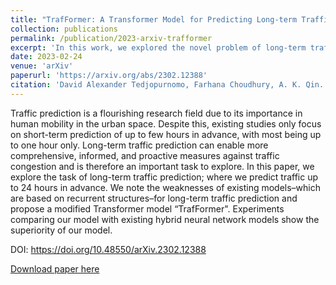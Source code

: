 ```yaml
---
title: "TrafFormer: A Transformer Model for Predicting Long-term Traffic"
collection: publications
permalink: /publication/2023-arxiv-trafformer
excerpt: 'In this work, we explored the novel problem of long-term traffic prediction and used a modified Transformer model to tackle this task.'
date: 2023-02-24
venue: 'arXiv'
paperurl: 'https://arxiv.org/abs/2302.12388'
citation: 'David Alexander Tedjopurnomo, Farhana Choudhury, A. K. Qin. TrafFormer: A Transformer Model for Prediction Long-term Traffic. arXiv preprint arXiv:2302.12388 (2023).'
---
```


Traffic prediction is a flourishing research field due to its importance in human mobility in the urban
space. Despite this, existing studies only focus on short-term prediction of up to few hours in advance, with most being up to one hour only. Long-term traffic prediction can enable more comprehensive, informed, and proactive measures against traffic congestion and is therefore an important task to explore. In this paper, we explore the task of long-term traffic prediction; where we predict traffic up to 24 hours in advance. We note the weaknesses of existing models–which are based on recurrent structures–for long-term traffic prediction and propose a modified Transformer model “TrafFormer". Experiments comparing our model with existing hybrid neural network models show the superiority of our model.

DOI: https://doi.org/10.48550/arXiv.2302.12388

[Download paper here](http://david-tedjopurnomo.github.io/files/papers/2023-arxiv-trafformer.pdf)
